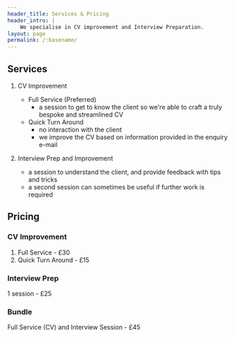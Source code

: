 ```yaml
---
header_title: Services & Pricing
header_intro: |
    We specialise in CV improvement and Interview Preparation.
layout: page
permalink: /:basename/
---
```


## Services
1. CV Improvement
    - Full Service (Preferred)
        - a session to get to know the client so we're able to craft a truly bespoke and streamlined CV
    - Quick Turn Around
        - no interaction with the client
        - we improve the CV based on information provided in the enquiry e-mail
        
2. Interview Prep and Improvement
    - a session to understand the client, and provide feedback with tips and tricks
    - a second session can sometimes be useful if further work is required

## Pricing
### CV Improvement
1. Full Service - £30
2. Quick Turn Around - £15

### Interview Prep
1 session - £25

### Bundle
Full Service (CV) and Interview Session - £45